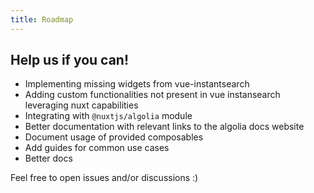 ```yaml
---
title: Roadmap
---
```


## Help us if you can!

- Implementing missing widgets from vue-instantsearch
- Adding custom functionalities not present in vue instansearch leveraging nuxt capabilities
- Integrating with `@nuxtjs/algolia` module
- Better documentation with relevant links to the algolia docs website
- Document usage of provided composables
- Add guides for common use cases
- Better docs

Feel free to open issues and/or discussions :)
